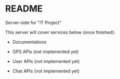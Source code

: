 # README

Server-side for "IT Project"

This server will cover services below (once finished):

* Documentations

* GPS APIs (not implemented yet)

* User APIs (not implemented yet)

* Chat APIs (not implemented yet)
